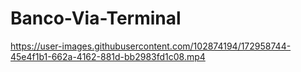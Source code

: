 # Banco-Via-Terminal

https://user-images.githubusercontent.com/102874194/172958744-45e4f1b1-662a-4162-881d-bb2983fd1c08.mp4


